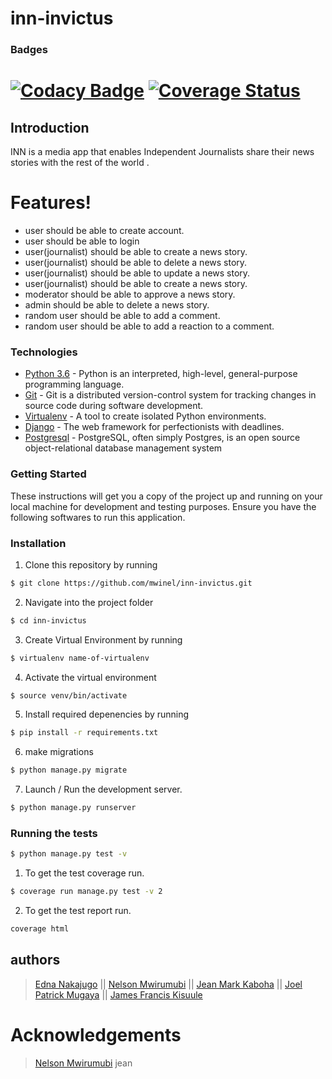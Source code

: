 # inn-invictus

### Badges
[![Codacy Badge](https://api.codacy.com/project/badge/Grade/9bda5b60dd824e34b4a308defb65af71)](https://www.codacy.com/app/3Nakajugo/inn-invictus?utm_source=github.com&amp;utm_medium=referral&amp;utm_content=mwinel/inn-invictus&amp;utm_campaign=Badge_Grade)
[![Coverage Status](https://coveralls.io/repos/github/sanya-kenneth/inn-invictus/badge.svg?branch=develop)](https://coveralls.io/github/sanya-kenneth/inn-invictus?branch=develop)
=======
## Introduction

INN is a media app that enables Independent Journalists share their news stories with the rest of the world .

# Features!

  - user should be able to create account.
  - user should be able to login
  - user(journalist) should be able to create a news story.
  - user(journalist) should be able to delete a news story.
  - user(journalist) should be able to update a news story.
  - user(journalist) should be able to create a news story.
  - moderator should be able to approve a news story.
  - admin should be able to delete a news story.
  - random user should be able to add a comment.
  - random user should be able to add a reaction to a comment.

### Technologies
- [Python 3.6](https://www.python.org/) - Python is an interpreted, high-level, general-purpose programming language.
- [Git](https://git-scm.com/) - Git is a distributed version-control system for tracking changes in source code during software development.
- [Virtualenv](https://virtualenv.pypa.io/en/latest/) - A tool to create isolated Python environments.
- [Django](https://www.djangoproject.com/) - The web framework for perfectionists with deadlines.
- [Postgresql](https://www.postgresql.org/) - PostgreSQL, often simply Postgres, is an open source object-relational database management system

### Getting Started
These instructions will get you a copy of the project up and running on your local machine for development and testing purposes. Ensure you have the following softwares to run this application.

### Installation

1. Clone this repository by running
```sh 
$ git clone https://github.com/mwinel/inn-invictus.git
```
2. Navigate into the project folder
```sh
$ cd inn-invictus
```
3. Create  Virtual Environment by running
```sh
$ virtualenv name-of-virtualenv
```
4. Activate the virtual environment
```sh 
$ source venv/bin/activate
```
5. Install required depenencies by running
```sh 
$ pip install -r requirements.txt
```
6. make migrations
 ```sh 
 $ python manage.py migrate
 ```
7. Launch / Run the development server.
```sh
$ python manage.py runserver
```

### Running the tests
```sh
$ python manage.py test -v 
```
1. To get the test coverage run.
```sh
$ coverage run manage.py test -v 2
```
2. To get the test report run.
```sh
coverage html
```

authors
---
> [Edna Nakajugo](https://github.com/3Nakajugo) || 
> [Nelson Mwirumubi](https://github.com/mwinel) || 
> [Jean Mark Kaboha](https://github.com/KabohaJeanMark) || 
> [Joel Patrick Mugaya](https://github.com/PatrickMugayaJoel) || 
> [James Francis Kisuule](https://github.com/engjames)

# Acknowledgements
> [Nelson Mwirumubi](https://github.com/mwinel)
> jean


  



